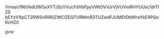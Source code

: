 VmxaU1NtVkdUWGxXYTJScVVucFdVbFpyVWtOVVJrVjVUVmRHYUUxc1drTlZS
bEYzVXpCT2RWSnRiR0ZWClZEQTVRMmR3TUZwdFJUMEtDbWhsYkE9PQoKcHZ0

gvw